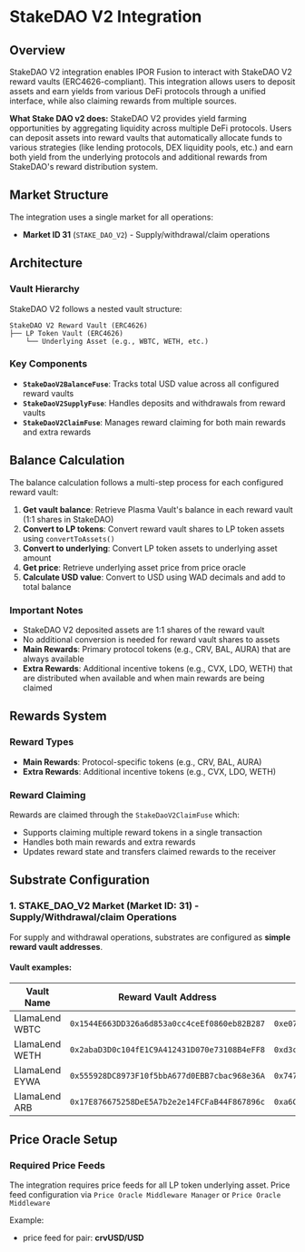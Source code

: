# StakeDAO V2 Integration

## Overview

StakeDAO V2 integration enables IPOR Fusion to interact with StakeDAO V2 reward vaults (ERC4626-compliant). This integration allows users to deposit assets and earn yields from various DeFi protocols through a unified interface, while also claiming rewards from multiple sources.

**What Stake DAO v2 does:**
StakeDAO V2 provides yield farming opportunities by aggregating liquidity across multiple DeFi protocols. Users can deposit assets into reward vaults that automatically allocate funds to various strategies (like lending protocols, DEX liquidity pools, etc.) and earn both yield from the underlying protocols and additional rewards from StakeDAO's reward distribution system.

## Market Structure

The integration uses a single market for all operations:

-   **Market ID 31** (`STAKE_DAO_V2`) - Supply/withdrawal/claim operations

## Architecture

### Vault Hierarchy

StakeDAO V2 follows a nested vault structure:

```
StakeDAO V2 Reward Vault (ERC4626)
├── LP Token Vault (ERC4626)
    └── Underlying Asset (e.g., WBTC, WETH, etc.)
```

### Key Components

-   **`StakeDaoV2BalanceFuse`**: Tracks total USD value across all configured reward vaults
-   **`StakeDaoV2SupplyFuse`**: Handles deposits and withdrawals from reward vaults
-   **`StakeDaoV2ClaimFuse`**: Manages reward claiming for both main rewards and extra rewards

## Balance Calculation

The balance calculation follows a multi-step process for each configured reward vault:

1. **Get vault balance**: Retrieve Plasma Vault's balance in each reward vault (1:1 shares in StakeDAO)
2. **Convert to LP tokens**: Convert reward vault shares to LP token assets using `convertToAssets()`
3. **Convert to underlying**: Convert LP token assets to underlying asset amount
4. **Get price**: Retrieve underlying asset price from price oracle
5. **Calculate USD value**: Convert to USD using WAD decimals and add to total balance

### Important Notes

-   StakeDAO V2 deposited assets are 1:1 shares of the reward vault
-   No additional conversion is needed for reward vault shares to assets
-   **Main Rewards**: Primary protocol tokens (e.g., CRV, BAL, AURA) that are always available
-   **Extra Rewards**: Additional incentive tokens (e.g., CVX, LDO, WETH) that are distributed when available and when main rewards are being claimed

## Rewards System

### Reward Types

-   **Main Rewards**: Protocol-specific tokens (e.g., CRV, BAL, AURA)
-   **Extra Rewards**: Additional incentive tokens (e.g., CVX, LDO, WETH)

### Reward Claiming

Rewards are claimed through the `StakeDaoV2ClaimFuse` which:

-   Supports claiming multiple reward tokens in a single transaction
-   Handles both main rewards and extra rewards
-   Updates reward state and transfers claimed rewards to the receiver

## Substrate Configuration

### 1. STAKE_DAO_V2 Market (Market ID: 31) - Supply/Withdrawal/claim Operations

For supply and withdrawal operations, substrates are configured as **simple reward vault addresses**.

#### Vault examples:

| Vault Name     | Reward Vault Address                         | LP Token Address                             | Collateral Asset |
| -------------- | -------------------------------------------- | -------------------------------------------- | ---------------- |
| LlamaLend WBTC | `0x1544E663DD326a6d853a0cc4ceEf0860eb82B287` | `0xe07f1151887b8FDC6800f737252f6b91b46b5865` | WBTC             |
| LlamaLend WETH | `0x2abaD3D0c104fE1C9A412431D070e73108B4eFF8` | `0xd3cA9BEc3e681b0f578FD87f20eBCf2B7e0bb739` | WETH             |
| LlamaLend EYWA | `0x555928DC8973F10f5bbA677d0EBB7cbac968e36A` | `0x747A547E48ee52491794b8eA01cd81fc5D59Ad84` | EYWA             |
| LlamaLend ARB  | `0x17E876675258DeE5A7b2e2e14FCFaB44F867896c` | `0xa6C2E6A83D594e862cDB349396856f7FFE9a979B` | ARB              |

## Price Oracle Setup

### Required Price Feeds

The integration requires price feeds for all LP token underlying asset. Price feed configuration via `Price Oracle Middleware Manager` or `Price Oracle Middleware`

Example:

-   price feed for pair: **crvUSD/USD**
